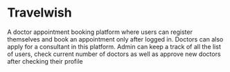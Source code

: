 # Travelwish

A doctor appointment booking platform where users can register 
themselves and book an appointment only after logged in. Doctors 
can also apply for a consultant in this platform.
Admin can keep a track of all the list of users, check current number 
of doctors as well as approve new doctors after checking their profile
